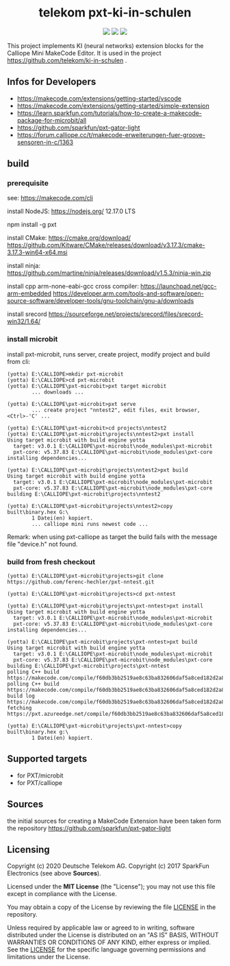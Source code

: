 <h1 align="center">
    telekom pxt-ki-in-schulen
</h1>

<p align="center">
    <a href="https://github.com/telekom/pxt-ki-in-schulen/commits/" title="Last Commit"><img src="https://img.shields.io/github/last-commit/telekom/pxt-ki-in-schulen?style=flat"></a>
    <a href="https://github.com/telekom/pxt-ki-in-schulen/issues" title="Open Issues"><img src="https://img.shields.io/github/issues/telekom/pxt-ki-in-schulen?style=flat"></a>
    <a href="https://github.com/telekom/pxt-ki-in-schulen/blob/master/LICENSE" title="License"><img src="https://img.shields.io/badge/License-MIT-green.svg?style=flat"></a>
</p>

This project implements KI (neural networks) extension blocks for the Calliope Mini MakeCode Editor.
It is used in the project https://github.com/telekom/ki-in-schulen .

## Infos for Developers

* https://makecode.com/extensions/getting-started/vscode
* https://makecode.com/extensions/getting-started/simple-extension
* https://learn.sparkfun.com/tutorials/how-to-create-a-makecode-package-for-microbit/all
* https://github.com/sparkfun/pxt-gator-light
* https://forum.calliope.cc/t/makecode-erweiterungen-fuer-groove-sensoren-in-c/1363

## build

### prerequisite

see: https://makecode.com/cli

install NodeJS: https://nodejs.org/
12.17.0 LTS

npm install -g pxt

install CMake: https://cmake.org/download/
https://github.com/Kitware/CMake/releases/download/v3.17.3/cmake-3.17.3-win64-x64.msi

install ninja: https://github.com/martine/ninja/releases/download/v1.5.3/ninja-win.zip

install cpp  arm-none-eabi-gcc cross compiler: https://launchpad.net/gcc-arm-embedded
https://developer.arm.com/tools-and-software/open-source-software/developer-tools/gnu-toolchain/gnu-a/downloads

install srecord
https://sourceforge.net/projects/srecord/files/srecord-win32/1.64/

### install microbit

install pxt-microbit, runs server, create project, modify project and build from cli:

```
(yotta) E:\CALLIOPE>mkdir pxt-microbit
(yotta) E:\CALLIOPE>cd pxt-microbit
(yotta) E:\CALLIOPE\pxt-microbit>pxt target microbit
        ... downloads ...

(yotta) E:\CALLIOPE\pxt-microbit>pxt serve
        ... create project "nntest2", edit files, exit browser, <Ctrl>-'C' ...

(yotta) E:\CALLIOPE\pxt-microbit>cd projects\nntest2
(yotta) E:\CALLIOPE\pxt-microbit\projects\nntest2>pxt install
Using target microbit with build engine yotta
  target: v3.0.1 E:\CALLIOPE\pxt-microbit\node_modules\pxt-microbit
  pxt-core: v5.37.83 E:\CALLIOPE\pxt-microbit\node_modules\pxt-core
installing dependencies...

(yotta) E:\CALLIOPE\pxt-microbit\projects\nntest2>pxt build
Using target microbit with build engine yotta
  target: v3.0.1 E:\CALLIOPE\pxt-microbit\node_modules\pxt-microbit
  pxt-core: v5.37.83 E:\CALLIOPE\pxt-microbit\node_modules\pxt-core
building E:\CALLIOPE\pxt-microbit\projects\nntest2

(yotta) E:\CALLIOPE\pxt-microbit\projects\nntest2>copy built\binary.hex G:\
        1 Datei(en) kopiert.
        ... calliope mini runs newest code ...
```

Remark: when using pxt-calliope as target the build fails with the message file "device.h" not found.

### build from fresh checkout



```
(yotta) E:\CALLIOPE\pxt-microbit\projects>git clone https://github.com/ferenc-hechler/pxt-nntest.git

(yotta) E:\CALLIOPE\pxt-microbit\projects>cd pxt-nntest

(yotta) E:\CALLIOPE\pxt-microbit\projects\pxt-nntest>pxt install
Using target microbit with build engine yotta
  target: v3.0.1 E:\CALLIOPE\pxt-microbit\node_modules\pxt-microbit
  pxt-core: v5.37.83 E:\CALLIOPE\pxt-microbit\node_modules\pxt-core
installing dependencies...

(yotta) E:\CALLIOPE\pxt-microbit\projects\pxt-nntest>pxt build
Using target microbit with build engine yotta
  target: v3.0.1 E:\CALLIOPE\pxt-microbit\node_modules\pxt-microbit
  pxt-core: v5.37.83 E:\CALLIOPE\pxt-microbit\node_modules\pxt-core
building E:\CALLIOPE\pxt-microbit\projects\pxt-nntest
polling C++ build https://makecode.com/compile/f60db3bb2519ae8c63ba832606daf5a8ced182d2a852e30de65bf9046491946b.json
polling C++ build https://makecode.com/compile/f60db3bb2519ae8c63ba832606daf5a8ced182d2a852e30de65bf9046491946b.json
build log https://makecode.com/compile/f60db3bb2519ae8c63ba832606daf5a8ced182d2a852e30de65bf9046491946b.log
fetching https://pxt.azureedge.net/compile/f60db3bb2519ae8c63ba832606daf5a8ced182d2a852e30de65bf9046491946b.hex

(yotta) E:\CALLIOPE\pxt-microbit\projects\pxt-nntest>copy built\binary.hex g:\
        1 Datei(en) kopiert.
```



## Supported targets

* for PXT/microbit
* for PXT/calliope


## Sources

the initial sources for creating a MakeCode Extension have been taken form the repository 
https://github.com/sparkfun/pxt-gator-light


## Licensing

Copyright (c) 2020 Deutsche Telekom AG.
Copyright (c) 2017 SparkFun Electronics (see above **Sources**).


Licensed under the **MIT License** (the "License"); you may not use this file except in compliance with the License.

You may obtain a copy of the License by reviewing the file [LICENSE](./LICENSE) in the repository.

Unless required by applicable law or agreed to in writing, software distributed under the License is distributed on an "AS IS" BASIS, WITHOUT WARRANTIES OR CONDITIONS OF ANY KIND, either express or implied. See the [LICENSE](./LICENSE) for the specific language governing permissions and limitations under the License.



